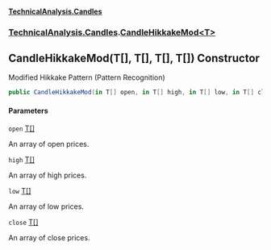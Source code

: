 #### [TechnicalAnalysis.Candles](Atypical.TechnicalAnalysis.Candles.md 'Atypical.TechnicalAnalysis.Candles')
### [TechnicalAnalysis.Candles](Atypical.TechnicalAnalysis.Candles.md#TechnicalAnalysis.Candles 'TechnicalAnalysis.Candles').[CandleHikkakeMod&lt;T&gt;](CandleHikkakeMod_T_.md 'TechnicalAnalysis.Candles.CandleHikkakeMod<T>')

## CandleHikkakeMod(T[], T[], T[], T[]) Constructor

Modified Hikkake Pattern (Pattern Recognition)

```csharp
public CandleHikkakeMod(in T[] open, in T[] high, in T[] low, in T[] close);
```
#### Parameters

<a name='TechnicalAnalysis.Candles.CandleHikkakeMod_T_.CandleHikkakeMod(T[],T[],T[],T[]).open'></a>

`open` [T](CandleHikkakeMod_T_.md#TechnicalAnalysis.Candles.CandleHikkakeMod_T_.T 'TechnicalAnalysis.Candles.CandleHikkakeMod<T>.T')[[]](https://docs.microsoft.com/en-us/dotnet/api/System.Array 'System.Array')

An array of open prices.

<a name='TechnicalAnalysis.Candles.CandleHikkakeMod_T_.CandleHikkakeMod(T[],T[],T[],T[]).high'></a>

`high` [T](CandleHikkakeMod_T_.md#TechnicalAnalysis.Candles.CandleHikkakeMod_T_.T 'TechnicalAnalysis.Candles.CandleHikkakeMod<T>.T')[[]](https://docs.microsoft.com/en-us/dotnet/api/System.Array 'System.Array')

An array of high prices.

<a name='TechnicalAnalysis.Candles.CandleHikkakeMod_T_.CandleHikkakeMod(T[],T[],T[],T[]).low'></a>

`low` [T](CandleHikkakeMod_T_.md#TechnicalAnalysis.Candles.CandleHikkakeMod_T_.T 'TechnicalAnalysis.Candles.CandleHikkakeMod<T>.T')[[]](https://docs.microsoft.com/en-us/dotnet/api/System.Array 'System.Array')

An array of low prices.

<a name='TechnicalAnalysis.Candles.CandleHikkakeMod_T_.CandleHikkakeMod(T[],T[],T[],T[]).close'></a>

`close` [T](CandleHikkakeMod_T_.md#TechnicalAnalysis.Candles.CandleHikkakeMod_T_.T 'TechnicalAnalysis.Candles.CandleHikkakeMod<T>.T')[[]](https://docs.microsoft.com/en-us/dotnet/api/System.Array 'System.Array')

An array of close prices.